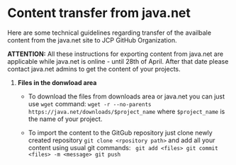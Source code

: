 # Content transfer from java.net

Here are some technical guidelines regarding transfer of the availbale content from the java.net site to JCP GitHub Organization.

__ATTENTION:__ All these instructions for exporting content from java.net are applicable while java.net is online - until 28th of April. 
After that date please contact java.net admins to get the content of your projects.

1. __Files in the donwload area__

   * To download the files from downloads area or java.net you can just use `wget` command:
   `wget -r --no-parents https://java.net/downloads/$project_name` where `$project_name` is the name of your project.

   * To import the content to the GitGub repository just clone newly created repository `git clone <rpository path>` and add all your content using usual git commands:
     ` git add <files>
       git commit <files> -m <message>
       git push`

   